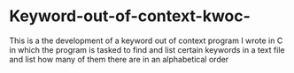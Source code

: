 # Keyword-out-of-context-kwoc-
This is a the development of a keyword out of context program I wrote in C in which the program is tasked to find and list certain keywords in a text file and list how many of them there are in an alphabetical order
